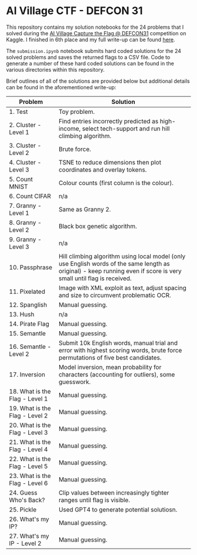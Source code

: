 # AI Village CTF - DEFCON 31

This repository contains my solution notebooks for the 24 problems that I solved during the [AI Village Capture the Flag @ DEFCON31](https://www.kaggle.com/competitions/ai-village-capture-the-flag-defcon31/overview) competition on Kaggle. I finished in 6th place and my full write-up can be found [here](https://www.kaggle.com/competitions/ai-village-capture-the-flag-defcon31/discussion/454471).

The `submission.ipynb` notebook submits hard coded solutions for the 24 solved problems and saves the returned flags to a CSV file. Code to generate a number of these hard coded solutions can be found in the various directories within this repository.

Brief outlines of all of the solutions are provided below but additional details can be found in the aforementioned write-up:

| Problem | Solution |
| --- | --- |
| 1. Test | Toy problem. |
| 2. Cluster - Level 1 | Find entries incorrectly predicted as high-income, select tech-support and run hill climbing algorithm. |
| 3. Cluster - Level 2 | Brute force. |
| 4. Cluster - Level 3 | TSNE to reduce dimensions then plot coordinates and overlay tokens. |
| 5. Count MNIST | Colour counts (first column is the colour). |
| 6. Count CIFAR | n/a |
| 7. Granny - Level 1 | Same as Granny 2. |
| 8. Granny - Level 2 | Black box genetic algorithm. |
| 9. Granny - Level 3 | n/a |
| 10. Passphrase | Hill climbing algorithm using local model (only use English words of the same length as original) - keep running even if score is very small until flag is received. |
| 11. Pixelated | Image with XML exploit as text, adjust spacing and size to circumvent problematic OCR. |
| 12. Spanglish | Manual guessing. |
| 13. Hush | n/a |
| 14. Pirate Flag | Manual guessing. |
| 15. Semantle | Manual guessing. |
| 16. Semantle - Level 2 | Submit 10k English words, manual trial and error with highest scoring words, brute force permutations of five best candidates. |
| 17. Inversion | Model inversion, mean probability for characters (accounting for outliers), some guesswork. |
| 18. What is the Flag - Level 1 | Manual guessing. |
| 19. What is the Flag - Level 2 | Manual guessing. |
| 20. What is the Flag - Level 3 | Manual guessing. |
| 21. What is the Flag - Level 4 | Manual guessing. |
| 22. What is the Flag - Level 5 | Manual guessing. |
| 23. What is the Flag - Level 6 | Manual guessing. |
| 24. Guess Who's Back? | Clip values between increasingly tighter ranges until flag is visible. |
| 25. Pickle | Used GPT4 to generate potential solutiosn. |
| 26. What's my IP? | Manual guessing. |
| 27. What's my IP - Level 2 | Manual guessing. |
